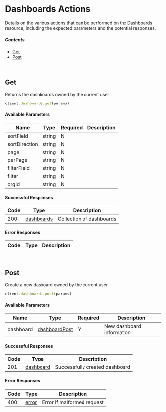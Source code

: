 # Dashboards Actions

Details on the various actions that can be performed on the
Dashboards resource, including the expected
parameters and the potential responses.

##### Contents

*   [Get](#get)
*   [Post](#post)

<br/>

## Get

Returns the dashboards owned by the current user

```ruby
client.dashboards.get(params)
```

#### Available Parameters

| Name | Type | Required | Description |
| ---- | ---- | -------- | ----------- |
| sortField | string | N |  |
| sortDirection | string | N |  |
| page | string | N |  |
| perPage | string | N |  |
| filterField | string | N |  |
| filter | string | N |  |
| orgId | string | N |  |

#### Successful Responses

| Code | Type | Description |
| ---- | ---- | ----------- |
| 200 | [dashboards](_schemas.md#dashboards) | Collection of dashboards |

#### Error Responses

| Code | Type | Description |
| ---- | ---- | ----------- |

<br/>

## Post

Create a new dasboard owned by the current user

```ruby
client.dashboards.post(params)
```

#### Available Parameters

| Name | Type | Required | Description |
| ---- | ---- | -------- | ----------- |
| dashboard | [dashboardPost](_schemas.md#dashboardpost) | Y | New dashboard information |

#### Successful Responses

| Code | Type | Description |
| ---- | ---- | ----------- |
| 201 | [dashboard](_schemas.md#dashboard) | Successfully created dashboard |

#### Error Responses

| Code | Type | Description |
| ---- | ---- | ----------- |
| 400 | [error](_schemas.md#error) | Error if malformed request |
